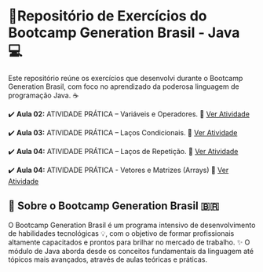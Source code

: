  # 🚀Repositório de Exercícios do Bootcamp Generation Brasil - Java 💻

Este repositório reúne os exercícios que desenvolvi durante o Bootcamp Generation Brasil, com foco no aprendizado da poderosa linguagem de programação Java. ☕

✔️ **Aula 02:** ATIVIDADE PRÁTICA – Variáveis e Operadores.
🔗 [Ver Atividade](https://github.com/Fabriciovics/Generation_Exercicios/tree/main/src/Aula_02)

✔️ **Aula 03:** ATIVIDADE PRÁTICA – Laços Condicionais.
🔗 [Ver Atividade](https://github.com/Fabriciovics/Generation_Exercicios/tree/main/src/Aula_03)

✔️ **Aula 04:** ATIVIDADE PRÁTICA – Laços de Repetição.
🔗 [Ver Atividade](https://github.com/Fabriciovics/Generation_Exercicios/tree/main/src/Aula_04)

✔️ **Aula 04:** ATIVIDADE PRÁTICA - Vetores e Matrizes (Arrays) 
🔗 [Ver Atividade](https://github.com/Fabriciovics/Generation_Exercicios/tree/main/src/Aula_05)

## 🚀 Sobre o Bootcamp Generation Brasil 🇧🇷

O Bootcamp Generation Brasil é um programa intensivo de desenvolvimento de habilidades tecnológicas 💡, com o objetivo de formar profissionais altamente capacitados e prontos para brilhar no mercado de trabalho. ✨
O módulo de Java aborda desde os conceitos fundamentais da linguagem até tópicos mais avançados, através de aulas teóricas e práticas.
